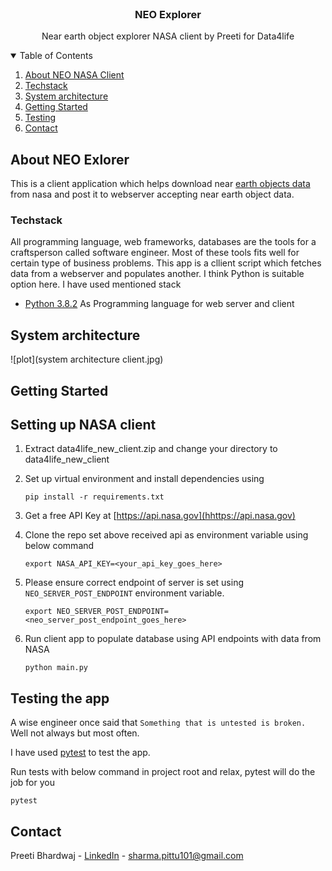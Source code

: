


<br />


  <h3 align="center">NEO Explorer </h3>

  <p align="center">
     Near earth object explorer NASA client by Preeti for Data4life
    <br />
      </p>
</p>



<!-- TABLE OF CONTENTS -->
<details open="open">
  <summary>Table of Contents</summary>
  <ol>
    <li><a href="#About">About NEO NASA Client</a></li>
    <li><a href="#Techstack">Techstack</a></li>
    <li><a href="#System-architecture">System architecture</a></li>
    <li><a href="#Getting-Started">Getting Started</a></li>
    <li><a href="#Testing">Testing</a></li>
    <li><a href="#Contact">Contact</a></li>
  </ol>
</details>




## About NEO Exlorer


This is a client application which helps download near [earth objects 
data](https://en.wikipedia.org/wiki/Near-Earth_object) from nasa and post it to webserver accepting near earth object
data.

### Techstack 

All programming language, web frameworks, databases are the 
tools for a craftsperson called software engineer.
Most of these tools fits well for certain type of business problems.
This app is a cllient script which fetches data from a webserver and 
populates another. I think Python is suitable option here. 
I have used mentioned stack 


* [Python 3.8.2](https://www.python.org/downloads/release/python-382/) As Programming language for web server and client

## System architecture
![plot](system architecture client.jpg)


## Getting Started 
## Setting up NASA client


1. Extract data4life_new_client.zip and change your directory to data4life_new_client
2. Set up virtual environment and install dependencies using
   ```shell
   pip install -r requirements.txt
   ```
3. Get a free API Key at [https://api.nasa.gov](hhttps://api.nasa.gov)
4. Clone the repo
   set above received api as environment variable using below command
   ```shell
   export NASA_API_KEY=<your_api_key_goes_here>
   ```

5. Please ensure correct endpoint of server is set using `NEO_SERVER_POST_ENDPOINT` 
environment variable.
   ```shell
   export NEO_SERVER_POST_ENDPOINT=<neo_server_post_endpoint_goes_here>
   ```

6. Run client app to populate database using API endpoints with data from NASA
   ```shell
   python main.py
   ```

## Testing the app
A wise engineer once said that `Something that is untested is broken.`
Well not always but most often.

I have used [pytest](https://docs.pytest.org/en/6.2.x/) to test the app.

Run tests with below command in project root and relax, pytest will do the job for you
```shell
pytest
```

## Contact

Preeti Bhardwaj - [LinkedIn](www.linkedin.com/in/bhardwaj-preeti) - sharma.pittu101@gmail.com
